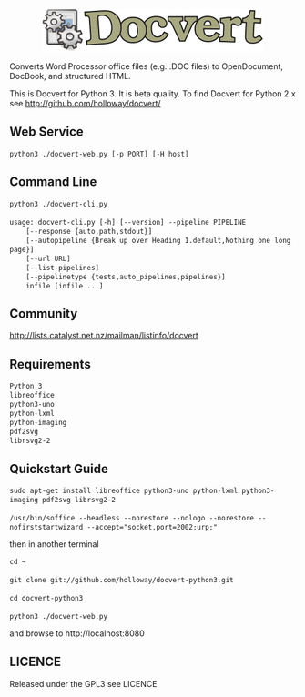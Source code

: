 <p align="center">
<img src="logo.gif" alt="Docvert">
</p>


Converts Word Processor office files (e.g. .DOC files) to OpenDocument, DocBook, and structured HTML.

This is Docvert for Python 3. It is beta quality. To find Docvert for Python 2.x see http://github.com/holloway/docvert/

Web Service
-----------

    python3 ./docvert-web.py [-p PORT] [-H host]

Command Line
------------

    python3 ./docvert-cli.py

    usage: docvert-cli.py [-h] [--version] --pipeline PIPELINE
        [--response {auto,path,stdout}]
        [--autopipeline {Break up over Heading 1.default,Nothing one long page}]
        [--url URL]
        [--list-pipelines]
        [--pipelinetype {tests,auto_pipelines,pipelines}]
        infile [infile ...]

Community
---------

http://lists.catalyst.net.nz/mailman/listinfo/docvert

Requirements
------------

    Python 3
    libreoffice
    python3-uno
    python-lxml
    python-imaging
    pdf2svg
    librsvg2-2
    
Quickstart Guide
----------------

    sudo apt-get install libreoffice python3-uno python-lxml python3-imaging pdf2svg librsvg2-2

    /usr/bin/soffice --headless --norestore --nologo --norestore --nofirststartwizard --accept="socket,port=2002;urp;"

then in another terminal

    cd ~

    git clone git://github.com/holloway/docvert-python3.git

    cd docvert-python3

    python3 ./docvert-web.py

and browse to http://localhost:8080


LICENCE
-------
Released under the GPL3 see LICENCE


